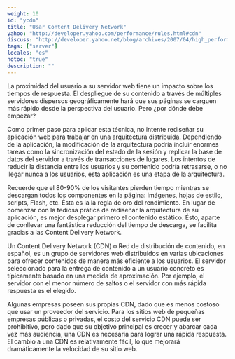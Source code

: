 ```yaml
---
weight: 10
id: "ycdn"
title: "Usar Content Delivery Network"
yahoo: "http://developer.yahoo.com/performance/rules.html#cdn"
discuss: "http://developer.yahoo.net/blog/archives/2007/04/high_performanc_1.html"
tags: ["server"]
locales: "es"
notoc: "true"
description: ""
---
```


La proximidad del usuario a su servidor web tiene un impacto sobre los tiempos de respuesta. El despliegue de su contenido a través de múltiples servidores dispersos geográficamente hará que sus páginas se carguen más rápido desde la perspectiva del usuario. Pero ¿por dónde debe empezar?

Como primer paso para aplicar esta técnica, no intente rediseñar su aplicación web para trabajar en una arquitectura distribuida. Dependiendo de la aplicación, la modificación de la arquitectura podría incluir enormes tareas como la sincronización del estado de la sesión y replicar la base de datos del servidor a través de transacciones de lugares. Los intentos de reducir la distancia entre los usuarios y su contenido podría retrasarse, o no llegar nunca a los usuarios, esta aplicación es una etapa de la arquitectura.

Recuerde que el 80-90% de los visitantes pierden tiempo mientras se descargan todos los componentes en la página: imágenes, hojas de estilo, scripts, Flash, etc. Ésta es la la regla de oro del rendimiento. En lugar de comenzar con la tediosa prática de rediseñar la arquitectura de su aplicación, es mejor desplegar primero el contenido estático. Ésto, aparte de conllevar una fantástica reducción del tiempo de descarga, se facilita gracias a las Content Delivery Network.

Un Content Delivery Network (CDN) o Red de distribución de contenido, en español, es un grupo de servidores web distribuidos en varias ubicaciones para ofrecer contenidos de manera más eficiente a los usuarios. El servidor seleccionado para la entrega de contenido a un usuario concreto es típicamente basado en una medida de aproximación. Por ejemplo, el servidor con el menor número de saltos o el servidor con más rápida respuesta es el elegido.

Algunas empresas poseen sus propias CDN, dado que es menos costoso que usar un proveedor del servicio. Para los sitios web de pequeñas empresas públicas o privadas, el costo del servicio CDN puede ser prohibitivo, pero dado que su objetivo principal es crecer y abarcar cada vez más audiencia, una CDN es necesaria para lograr una rápida respuesta. El cambio a una CDN es relativamente fácil, lo que mejorará dramáticamente la velocidad de su sitio web.